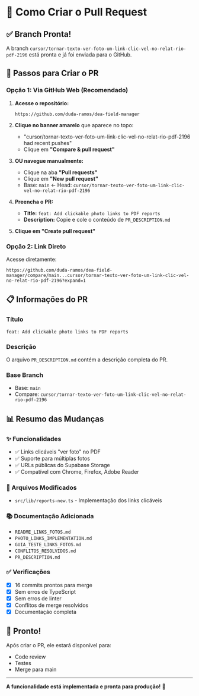 # 🚀 Como Criar o Pull Request

## ✅ Branch Pronta!

A branch `cursor/tornar-texto-ver-foto-um-link-clic-vel-no-relat-rio-pdf-2196` está pronta e já foi enviada para o GitHub.

## 📝 Passos para Criar o PR

### Opção 1: Via GitHub Web (Recomendado)

1. **Acesse o repositório:**
   ```
   https://github.com/duda-ramos/dea-field-manager
   ```

2. **Clique no banner amarelo** que aparece no topo:
   - "cursor/tornar-texto-ver-foto-um-link-clic-vel-no-relat-rio-pdf-2196 had recent pushes"
   - Clique em **"Compare & pull request"**

3. **OU navegue manualmente:**
   - Clique na aba **"Pull requests"**
   - Clique em **"New pull request"**
   - Base: `main` ← Head: `cursor/tornar-texto-ver-foto-um-link-clic-vel-no-relat-rio-pdf-2196`

4. **Preencha o PR:**
   - **Title:** `feat: Add clickable photo links to PDF reports`
   - **Description:** Copie e cole o conteúdo de `PR_DESCRIPTION.md`

5. **Clique em "Create pull request"**

### Opção 2: Link Direto

Acesse diretamente:
```
https://github.com/duda-ramos/dea-field-manager/compare/main...cursor/tornar-texto-ver-foto-um-link-clic-vel-no-relat-rio-pdf-2196?expand=1
```

## 📋 Informações do PR

### Título
```
feat: Add clickable photo links to PDF reports
```

### Descrição
O arquivo `PR_DESCRIPTION.md` contém a descrição completa do PR.

### Base Branch
- Base: `main`
- Compare: `cursor/tornar-texto-ver-foto-um-link-clic-vel-no-relat-rio-pdf-2196`

## 📊 Resumo das Mudanças

### ✨ Funcionalidades
- ✅ Links clicáveis "ver foto" no PDF
- ✅ Suporte para múltiplas fotos
- ✅ URLs públicas do Supabase Storage
- ✅ Compatível com Chrome, Firefox, Adobe Reader

### 🔧 Arquivos Modificados
- `src/lib/reports-new.ts` - Implementação dos links clicáveis

### 📚 Documentação Adicionada
- `README_LINKS_FOTOS.md`
- `PHOTO_LINKS_IMPLEMENTATION.md`
- `GUIA_TESTE_LINKS_FOTOS.md`
- `CONFLITOS_RESOLVIDOS.md`
- `PR_DESCRIPTION.md`

### ✅ Verificações
- [x] 16 commits prontos para merge
- [x] Sem erros de TypeScript
- [x] Sem erros de linter
- [x] Conflitos de merge resolvidos
- [x] Documentação completa

## 🎉 Pronto!

Após criar o PR, ele estará disponível para:
- Code review
- Testes
- Merge para main

---

**A funcionalidade está implementada e pronta para produção!** 🚀
